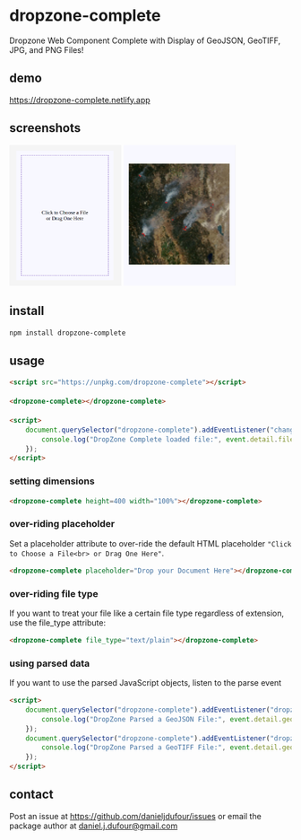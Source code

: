 # dropzone-complete
Dropzone Web Component Complete with Display of GeoJSON, GeoTIFF, JPG, and PNG Files!

## demo
https://dropzone-complete.netlify.app

## screenshots
<img src="https://github.com/DanielJDufour/dropzone-complete/blob/master/dropzone-complete.png?raw=true" width="200" style="display: inline-block">
<img src="https://github.com/DanielJDufour/dropzone-complete/blob/master/dropzone-complete-loaded.png?raw=true" width="200" style="display: inline-block">

## install
```bash
npm install dropzone-complete
```

## usage
```html
<script src="https://unpkg.com/dropzone-complete"></script>

<dropzone-complete></dropzone-complete>

<script>
    document.querySelector("dropzone-complete").addEventListener("change", function(event) {
        console.log("DropZone Complete loaded file:", event.detail.file);
    });
</script>
```

### setting dimensions
```html
<dropzone-complete height=400 width="100%"></dropzone-complete>
```

### over-riding placeholder
Set a placeholder attribute to over-ride the default HTML placeholder `"Click to Choose a File<br> or Drag One Here"`.
```html
<dropzone-complete placeholder="Drop your Document Here"></dropzone-complete>
```

### over-riding file type
If you want to treat your file like a certain file type regardless of extension,
use the file_type attribute:
```html
<dropzone-complete file_type="text/plain"></dropzone-complete>
```

### using parsed data
If you want to use the parsed JavaScript objects, listen to the parse event
```html
<script>
    document.querySelector("dropzone-complete").addEventListener("dropzone:parse", function(event) {
        console.log("DropZone Parsed a GeoJSON File:", event.detail.geojson);
    });
    document.querySelector("dropzone-complete").addEventListener("dropzone:parse", function(event) {
        console.log("DropZone Parsed a GeoTIFF File:", event.detail.georaster);
    });
</script>
```

## contact
Post an issue at https://github.com/danieljdufour/issues or email the package author at daniel.j.dufour@gmail.com
